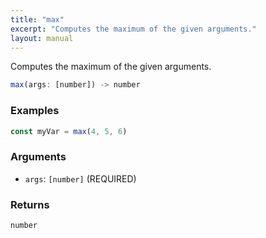 ```yaml
---
title: "max"
excerpt: "Computes the maximum of the given arguments."
layout: manual
---
```


Computes the maximum of the given arguments.



```js
max(args: [number]) -> number
```

### Examples

```js
const myVar = max(4, 5, 6)
```

### Arguments

* `args`: `[number]` (REQUIRED)

### Returns

`number`



